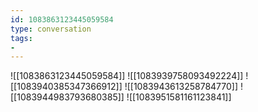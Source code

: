```yaml
---
id: 1083863123445059584
type: conversation
tags:
- 
---
```

![[1083863123445059584]]
![[1083939758093492224]]
![[1083940385347366912]]
![[1083943613258784770]]
![[1083944983793680385]]
![[1083951581161123841]]

